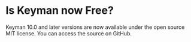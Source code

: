 # Is Keyman now Free?

Keyman 10.0 and later versions are now available under the open source
MIT license. You can access the source on GitHub.
